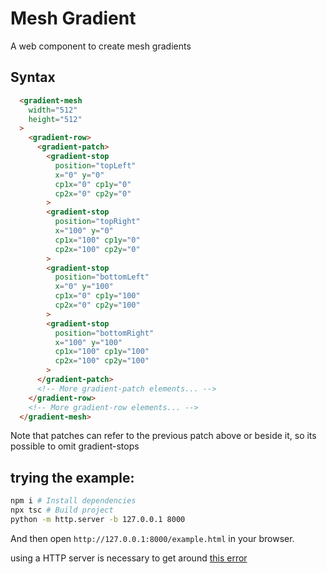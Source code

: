 # Mesh Gradient

A web component to create mesh gradients

## Syntax

```html
  <gradient-mesh
    width="512"
    height="512"
  >
    <gradient-row>
      <gradient-patch>
        <gradient-stop
          position="topLeft"
          x="0" y="0"
          cp1x="0" cp1y="0"
          cp2x="0" cp2y="0"
        >
        <gradient-stop
          position="topRight"
          x="100" y="0"
          cp1x="100" cp1y="0"
          cp2x="100" cp2y="0"
        >
        <gradient-stop
          position="bottomLeft"
          x="0" y="100"
          cp1x="0" cp1y="100"
          cp2x="0" cp2y="100"
        >
        <gradient-stop
          position="bottomRight"
          x="100" y="100"
          cp1x="100" cp1y="100"
          cp2x="100" cp2y="100"
        >
      </gradient-patch>
      <!-- More gradient-patch elements... -->
    </gradient-row>
    <!-- More gradient-row elements... -->
  </gradient-mesh>
```

Note that patches can refer to the previous patch above or beside it, so its possible to omit gradient-stops

## trying the example:

```bash
npm i # Install dependencies
npx tsc # Build project
python -m http.server -b 127.0.0.1 8000
```

And then open `http://127.0.0.1:8000/example.html` in your browser.

using a HTTP server is necessary to get around [this error](https://developer.mozilla.org/en-US/docs/Web/HTTP/CORS/Errors/CORSRequestNotHttp?utm_source=devtools&utm_medium=firefox-cors-errors&utm_campaign=default)
